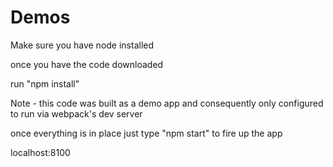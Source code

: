 # Demos

Make sure you have node installed

once you have the code downloaded

run "npm install"

Note - this code was built as a demo app and consequently only configured to run via webpack's dev server


once everything is in place just type "npm start" to fire up the app 

localhost:8100